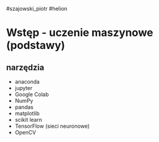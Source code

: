 #szajowski_piotr  #helion

# Wstęp - uczenie maszynowe (podstawy)

## narzędzia
- anaconda 
- jupyter
- Google Colab
- NumPy
- pandas
- matplotlib
- scikit learn
- TensorFlow (sieci neuronowe)
- OpenCV








